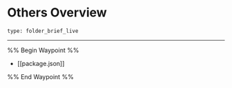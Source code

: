 # Others Overview
 
```ccard
type: folder_brief_live
```
 
---

%% Begin Waypoint %%
- [[package.json]]

%% End Waypoint %%